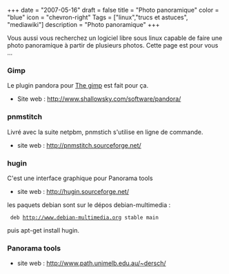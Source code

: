 +++
date = "2007-05-16"
draft = false
title = "Photo panoramique"
color = "blue"
icon = "chevron-right"
Tags = ["linux","trucs et astuces", "mediawiki"]
description = "Photo panoramique"
+++

Vous aussi vous recherchez un logiciel libre sous linux capable de faire
une photo panoramique à partir de plusieurs photos. Cette page est pour
vous ...

### Gimp

Le plugin pandora pour [The gimp](/wiki/the-gimp) est fait pour ça.

-   Site web : <http://www.shallowsky.com/software/pandora/>

### pnmstitch

Livré avec la suite netpbm, pnmstich s'utilise en ligne de commande.

-   site web : <http://pnmstitch.sourceforge.net/>

### hugin

C'est une interface graphique pour Panorama tools

-   site web : <http://hugin.sourceforge.net/>

les paquets debian sont sur le dépos debian-multimedia :

` deb `[`http://www.debian-multimedia.org`](http://www.debian-multimedia.org)` stable main`

puis apt-get install hugin.

### Panorama tools

-   site web : <http://www.path.unimelb.edu.au/~dersch/>

